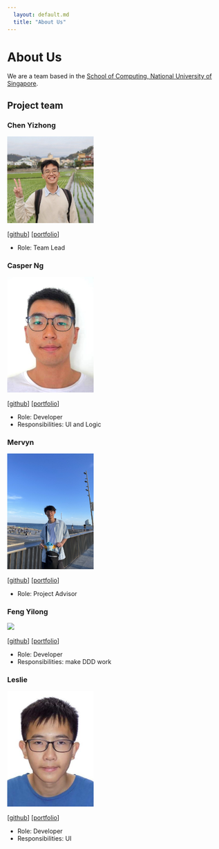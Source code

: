 ```yaml
---
  layout: default.md
  title: "About Us"
---
```


# About Us

We are a team based in the [School of Computing, National University of Singapore](http://www.comp.nus.edu.sg).

## Project team

### Chen Yizhong

<img src="images/yizhong187.png" width="200px">

[[github](https://github.com/yizhong187)]
[[portfolio](team/yizhong187.md)]

* Role: Team Lead

### Casper Ng

<img src="images/casperngeen.png" width="200px">

[[github](http://github.com/casperngeen)]
[[portfolio](team/casperngeen.md)]

* Role: Developer
* Responsibilities: UI and Logic

### Mervyn

<img src="images/teddayz.png" width="200px">

[[github](https://github.com/teddayz)]
[[portfolio](team/mervyn.md)]

* Role: Project Advisor

### Feng Yilong

<img src="images/fyl2003.png" width="200px">

[[github](http://github.com/FYL2003)]
[[portfolio](team/fyl2003.md)]

* Role: Developer
* Responsibilities: make DDD work

### Leslie

<img src="images/leslieyip02.png" width="200px">

[[github](http://github.com/leslieyip02)]
[[portfolio](team/leslieyip02.md)]

* Role: Developer
* Responsibilities: UI
